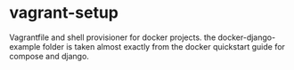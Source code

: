 # vagrant-setup
Vagrantfile and shell provisioner for docker projects.
the docker-django-example folder is taken almost exactly from the docker quickstart guide for compose and django.
